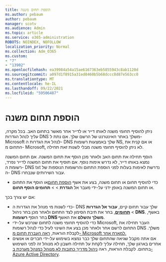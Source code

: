 ```yaml
---
title: הוספת תחום משנה
ms.author: pebaum
author: pebaum
manager: scotv
ms.audience: Admin
ms.topic: article
ms.service: o365-administration
ROBOTS: NOINDEX, NOFOLLOW
localization_priority: Normal
ms.collection: Adm_O365
ms.custom:
- "7"
- "13902"
ms.openlocfilehash: ea39984a54a15ae6167363eb5855943c8ab1120d
ms.sourcegitcommit: a097d1f8915a31ed8460b5b68dccc8d87e563cc0
ms.translationtype: MT
ms.contentlocale: he-IL
ms.lasthandoff: 09/22/2021
ms.locfileid: "59506487"
---
```

# <a name="adding-a-sub-domain"></a>הוספת תחום משנה

ניתן להוסיף תחומי משנה לאותו דייר או לדייר אחר מאשר בתחום האב. בכל מקרה, עליך לנהל הגדרות DNS משלך באתר האינטרנט של הרשם שלך. אם נתת ל- Microsoft לנהל את הגדרות ה- DNS שלך באמצעות רשומות NS, או אם קנית את התחום מ- Microsoft, לא ניתן להוסיף תחומי משנה מבלי לשנות זאת תחילה.

הוסף תחילה את תחום האב ולאחר מכן הוסף את תחום המשנה. אם תחום המשנה נמצא באותו דייר, לא נדרש אימות נוסף. אם תוסיף את תחום המשנה לדייר נפרד, רשומת ה- DNS txt נדרשת לאימות בעלות לפני הוספת התחום והרשומות הנוספות של ה- DNS עבור השירותים שנבחרו.

- כדי להוסיף תחום או תחום משנה, בצע את אשף [הוספת תחום](https://admin.microsoft.com/Adminportal#/Domains/Wizard)או הוסף את התחום או תחום המשנה באופן ידני על-ידי מעבר אל **הגדרת**  >    >  **תחומים הוסף תחום**.

אם יש צורך בכך:

- כדי לשנות מי מנהל את הגדרות ה- DNS שלך עבור תחום קיים, **עבור אל הגדרות**  >  [**תחומים**](https://admin.microsoft.com/Adminportal/Home#/Domains), בחר את תיבת הסימון לצד התחום ולאחר מכן בחר ניהול **DNS**. באשף, בחר הוסף **רשומות DNS משלך והשלם** את האשף.
- כדי להוסיף תחומי משנה לתחום שנרכש על-ידי Microsoft, העבר תחילה את התחום לרשם אחר ולאחר מכן בצע את השינוי לעיל כדי לנהל רשומות DNS משלך. לקבלת הוראות, [ראה העברת תחום מ- Microsoft למארח אחר.](https://docs.microsoft.com/microsoft-365/admin/get-help-with-domains/transfer-a-domain-from-microsoft-to-another-host)
- אם אתה מקבל שגיאה שהתחום שלך כבר נמצא בשימוש על-ידי חברים או אנשים אחרים בארגון שלך, תחילה עליך לקחת על תחילה חשבון לא מנוהל זה לפני השימוש בתחום. לקבלת הוראות, ראה [ניהול מדריך כתובות לא מנוהל כמנהל מערכת ב- Azure Active Directory](https://docs.microsoft.com/azure/active-directory/enterprise-users/domains-admin-takeover).
